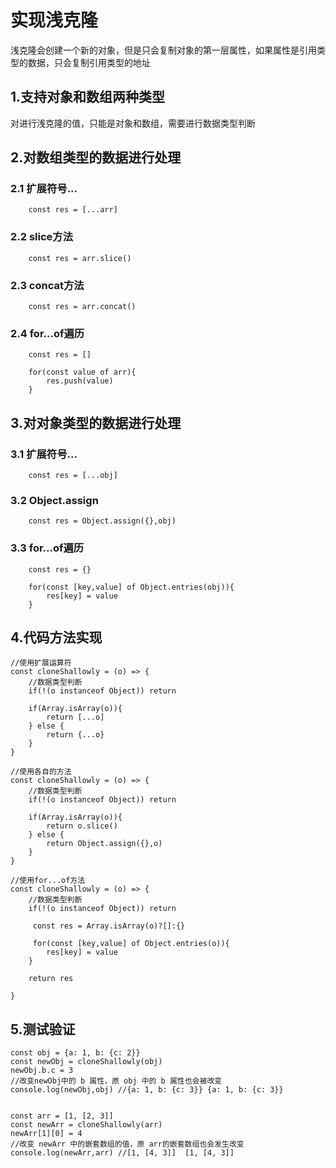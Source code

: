 # 实现浅克隆 

浅克隆会创建一个新的对象，但是只会复制对象的第一层属性，如果属性是引用类型的数据，只会复制引用类型的地址

## 1.支持对象和数组两种类型
对进行浅克隆的值，只能是对象和数组，需要进行数据类型判断

## 2.对数组类型的数据进行处理

### 2.1 扩展符号...
```
    const res = [...arr]
```
### 2.2 slice方法
```
    const res = arr.slice()
```
### 2.3 concat方法
```
    const res = arr.concat()
```
### 2.4 for...of遍历
```
    const res = []

    for(const value of arr){
        res.push(value)
    }
```

## 3.对对象类型的数据进行处理
### 3.1 扩展符号...
```
    const res = [...obj]
```
### 3.2 Object.assign
```
    const res = Object.assign({},obj)
```
### 3.3 for...of遍历

```
    const res = {}

    for(const [key,value] of Object.entries(obj)){
        res[key] = value
    }
```
## 4.代码方法实现
```
//使用扩展运算符
const cloneShallowly = (o) => {
    //数据类型判断
    if(!(o instanceof Object)) return 

    if(Array.isArray(o)){
        return [...o]
    } else {
        return {...o}
    }
}

```

```
//使用各自的方法
const cloneShallowly = (o) => {
    //数据类型判断
    if(!(o instanceof Object)) return 

    if(Array.isArray(o)){
        return o.slice()
    } else {
        return Object.assign({},o)
    }
}

```

```
//使用for...of方法
const cloneShallowly = (o) => {
    //数据类型判断
    if(!(o instanceof Object)) return 

     const res = Array.isArray(o)?[]:{}

     for(const [key,value] of Object.entries(o)){
        res[key] = value
    }

    return res
    
}

```

## 5.测试验证
```
const obj = {a: 1, b: {c: 2}}
const newObj = cloneShallowly(obj)
newObj.b.c = 3
//改变newObj中的 b 属性，原 obj 中的 b 属性也会被改变
console.log(newObj,obj) //{a: 1, b: {c: 3}} {a: 1, b: {c: 3}}


const arr = [1, [2, 3]] 
const newArr = cloneShallowly(arr)
newArr[1][0] = 4
//改变 newArr 中的嵌套数组的值，原 arr的嵌套数组也会发生改变
console.log(newArr,arr) //[1, [4, 3]]  [1, [4, 3]] 
```